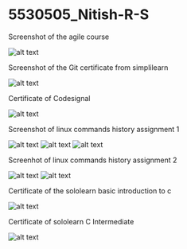 # 5530505_Nitish-R-S

Screenshot of the agile course 

![alt text](SDLC/great_learning.png)

Screenshot of the Git certificate from simplilearn

![alt text](Git/Git_certificate.png)

Certificate of Codesignal 

![alt text](Git/Git_ceritificate_codesignal.png)

Screenshot of linux commands history assignment 1

![alt text](Linux/ss_cmd_history/ss1.png)
![alt text](Linux/ss_cmd_history/ss2.png)
![alt text](Linux/ss_cmd_history/ss3.png)

Screenhot of linux commands history assignment 2

![alt text](Linux/ss_cmd_history/ss_a2_1.png)
![alt text](Linux/ss_cmd_history/ss_a2_2.png)

Certificate of the sololearn basic introduction to c

![alt text](C_Programming/Certificate/basic_c_certificate.jpg)

Certificate of sololearn C Intermediate

![alt text](C_Programming/Certificate/c_intermediate_cetificate.jpg)



